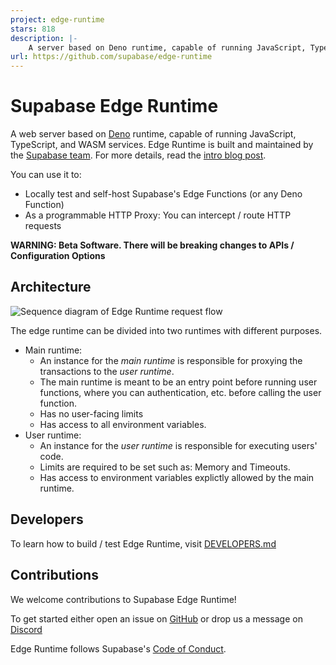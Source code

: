```yaml
---
project: edge-runtime
stars: 818
description: |-
    A server based on Deno runtime, capable of running JavaScript, TypeScript, and WASM services.
url: https://github.com/supabase/edge-runtime
---
```


# Supabase Edge Runtime

A web server based on [Deno](https://deno.land) runtime, capable of running
JavaScript, TypeScript, and WASM services. Edge Runtime is built and maintained
by the [Supabase team](https://supabase.io). For more details, read the
[intro blog post](https://supabase.com/blog/edge-runtime-self-hosted-deno-functions).

You can use it to:

- Locally test and self-host Supabase's Edge Functions (or any Deno Function)
- As a programmable HTTP Proxy: You can intercept / route HTTP requests

**WARNING: Beta Software. There will be breaking changes to APIs / Configuration
Options**

## Architecture

![Sequence diagram of Edge Runtime request flow](assets/edge-runtime-diagram.svg?raw=true)

The edge runtime can be divided into two runtimes with different purposes.

- Main runtime:
  - An instance for the _main runtime_ is responsible for proxying the
    transactions to the _user runtime_.
  - The main runtime is meant to be an entry point before running user
    functions, where you can authentication, etc. before calling the user
    function.
  - Has no user-facing limits
  - Has access to all environment variables.
- User runtime:
  - An instance for the _user runtime_ is responsible for executing users' code.
  - Limits are required to be set such as: Memory and Timeouts.
  - Has access to environment variables explictly allowed by the main runtime.

## Developers

To learn how to build / test Edge Runtime, visit [DEVELOPERS.md](DEVELOPERS.md)

## Contributions

We welcome contributions to Supabase Edge Runtime!

To get started either open an issue on
[GitHub](https://github.com/supabase/edge-runtime/issues) or drop us a message
on [Discord](https://discord.com/invite/R7bSpeBSJE)

Edge Runtime follows Supabase's
[Code of Conduct](https://github.com/supabase/.github/blob/main/CODE_OF_CONDUCT.md).

